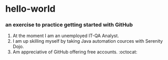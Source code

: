 # hello-world
### an exercise to practice getting started with GitHub
1. At the moment I am an unemployed IT-QA Analyst.
2. I am up skilling myself by taking Java automation cources with Serenity Dojo.
3. Am appreciative of GitHub offering free accounts.
   :octocat:
